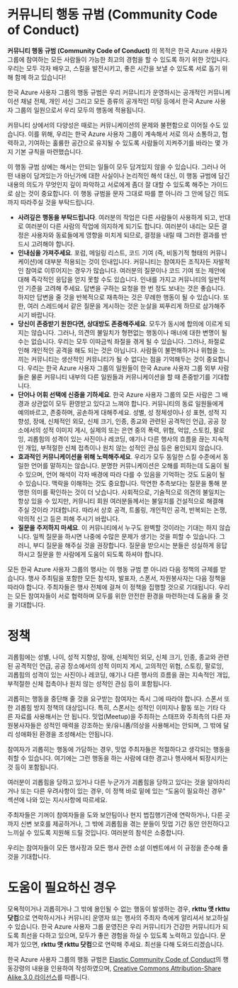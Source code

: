 # 커뮤니티 행동 규범 (Community Code of Conduct)

**커뮤니티 행동 규범 (Community Code of Conduct)** 의 목적은 한국 Azure 사용자 그룹에 참여하는 모든 사람들이 가능한 최고의 경험을 할 수 있도록 하기 위한 것입니다. 우리는 모두 각자 배우고, 스킬을 발전시키고, 좋은 시간을 보낼 수 있도록 서로 돕기 위해 함께 하고 있습니다!

한국 Azure 사용자 그룹의 행동 규범은 우리 커뮤니티가 운영하시는 공개적인 커뮤니케이션 채널 전체, 개인 서신 그리고 모든 종류의 공개적인 미팅 등에서 한국 Azure 사용자 그룹의 일원으로서 우리 모두의 행동에 적용됩니다.

커뮤니티 상에서의 다양성은 때로는 커뮤니케이션의 문제와 불편함으로 이어질 수도 있습니다. 이를 위해, 우리는 한국 Azure 사용자 그룹이 계속해서 서로 의사 소통하고, 협력하고, 기여하는 훌륭한 공간으로 유지될 수 있도록 사람들이 지켜주기를 바라는 몇 가지 기본 규칙을 마련했습니다.

이 행동 규범 상에는 해서는 안되는 일들이 모두 담겨있지 않을 수 있습니다. 그러나 어떤 내용이 담겨있는가 아닌가에 대한 사실이나 논리적인 해석 대신, 이 행동 규범에 담긴 내용의 의도가 무엇인지 깊이 파악하고 서로에게 좀더 잘 대할 수 있도록 해주는 가이드로 삼는 것이 중요합니다. 이 행동 규범을 문자 그대로 따를 뿐 아니라 그 안에 담긴 의도까지 따라주실 것을 부탁드립니다.

- **사려깊은 행동을 부탁드립니다**. 여러분의 작업은 다른 사람들이 사용하게 되고, 반대로 여러분이 다른 사람의 작업에 의지하게 되기도 합니다. 여러분이 내리는 모든 결정은 사용자와 동료들에게 영향을 미치게 되므로, 결정을 내릴 때 그러한 결과를 반드시 고려해야 합니다.
- **인내심을 가져주세요**. 포럼, 메일링 리스트, 코드 기여 (즉, 비동기적 형태의 커뮤니케이션)에 대부분 적용되는 것이 인내입니다. 커뮤니티는 참여자든 조직자든 자발적인 참여로 이루어지는 경우가 많습니다. 여러분의 질문이나 코드 기여 또는 제안에 대해 즉각적인 응답을 얻지 못할 수도 있습니다. 인내를 가지고 커뮤니티의 일반적인 기준을 고려해 주세요. 답변을 구하는 요청을 한 번 정도 보내는 것은 좋습니다. 하지만 답변을 줄 것을 반복적으로 재촉하는 것은 무례한 행동이 될 수 있습니다. 또한, 여러 스레드에서 같은 질문을 게시하는 것은 눈살을 찌푸리게 하므로 삼가해주시기 바랍니다.
- **당신이 존중받기 원한다면, 상대방도 존중해주세요**. 모두가 동시에 합의에 이르게 되지는 않습니다. 그러나, 의견의 불일치가 형편없는 행동이나 매너에 대한 변명이 될 수는 없습니다. 우리는 모두 이따금씩 좌절을 겪게 될 수 있습니다. 그러나, 좌절로 인해 개인적인 공격을 해도 되는 것은 아닙니다. 사람들이 불편해하거나 위협을 느끼는 커뮤니티는 생산적인 커뮤니티가 될 수 없다는 점을 기억해두는 것이 중요합니다. 우리는 한국 Azure 사용자 그룹의 일원들이 한국 Azure 사용자 그룹 외부 사람들은 물론 커뮤니티 내부의 다른 일원들과 커뮤니케이션을 할 때 존중받기를 기대합니다.
- **단어나 어휘 선택에 신중을 기하세요**. 한국 Azure 사용자 그룹의 모든 사람은 그 배경과 상관없이 모두 환영받고 있다고 느껴야 합니다. 커뮤니티의 동료 일원들에게 예의바르고, 존중하며, 공손하게 대해주세요. 성별, 성 정체성이나 성 표현, 성적 지향성, 장애, 신체적인 외모, 신체 크기, 인종, 종교와 관련된 공격적인 언급, 공공 장소에서의 성적 이미지 게시, 실제의 또는 은연 중의 폭력, 위협, 억압, 스토킹, 팔로잉, 괴롭힘의 성격이 있는 사진이나 레코딩, 얘기나 다른 행사의 흐름을 끊는 지속적인 개입, 부적절한 신체 접촉이나 원치 않는 성적인 관심 등은 용인되지 않습니다.
- **효과적인 커뮤니케이션을 위해 노력해주세요**. 우리가 모두 동일한 스킬 수준에서 동일한 언어를 말하지는 않습니다. 분명한 커뮤니케이션은 오해를 피하는데 도움이 될 수 있으며, 언어 해석이 각자 배경에 따라 다를 수 있음을 기억하는 것도 도움이 될 수 있습니다. 맥락을 이해하는 것도 중요합니다. 막연한 추측보다는 질문을 통해 분명한 의미를 확인하는 것이 더 낫습니다. 사회적으로, 기술적으로 의견의 불일치는 항상 있을 수 있지만, 커뮤니티 회원 여러분들께서는 불일치를 건설적으로 해결해 주실 것이라 기대합니다. 따라서 상호 공격, 트롤링, 개인적인 공격, 반복되는 논쟁, 악의적 신고 등은 피해 주시기 바랍니다.
- **질문을 주저하지 마세요**. 이 커뮤니티에서 누구도 완벽할 것이라는 기대는 하지 않습니다. 일찍 질문을 하시면 나중에 수많은 문제가 생기는 것을 피할 수 있습니다. 그러니, 부디 질문을 해주실 것을 권장합니다. 질문을 받으시는 분들은 성실하게 응답하시고 질문을 한 사람에게 도움이 되도록 하셔야 합니다.

모든 한국 Azure 사용자 그룹의 행사는 이 행동 규범 뿐 아니라 다음 정책의 규제를 받습니다. 행사 주최팀을 포함한 모든 참석자, 발표자, 스폰서, 자원봉사자는 다음 정책을 따라야 합니다. 주최자들은 행사 전체에 걸쳐 이 정책을 집행할 것으로 기대됩니다. 우리는 모든 참여자들이 서로 협력하며 모두를 위한 안전한 환경을 마련하는데 도움을 줄 것을 기대합니다.

# 정책

괴롭힘에는 성별, 나이, 성적 지향성, 장애, 신체적인 외모, 신체 크기, 인종, 종교와 관련된 공격적인 언급, 공공 장소에서의 성적 이미지 게시, 고의적인 위협, 스토킹, 팔로잉, 괴롭힘의 성격이 있는 사진이나 레코딩, 얘기나 다른 행사의 흐름을 끊는 지속적인 개입, 부적절한 신체 접촉이나 원치 않는 성적인 관심 등이 포함됩니다.

괴롭히는 행동을 중단해 줄 것을 요구받는 참여자는 즉시 그에 따라야 합니다. 스폰서 또한 괴롭힘 방지 정책의 대상입니다. 특히, 스폰서는 성적인 이미지나 활동 또는 기타 다른 자료를 사용해서는 안 됩니다. 밋업(Meetup)을 주최하는 스태프와 주최측의 다른 자원봉사자들은 성적인 매력을 강조하는 옷/유니폼/의상을 사용해서는 안되며, 그 밖에 달리 성애화된 환경을 조성해서는 안됩니다.

참여자가 괴롭히는 행동에 가담하는 경우, 밋업 주최자들은 적절하다고 생각되는 행동을 취할 수 있습니다. 여기에는 그런 행동을 하는 사람에 대한 경고나 행사에서 퇴장시키는 것 등이 포함됩니다.

여러분이 괴롭힘을 당하고 있거나 다른 누군가가 괴롭힘을 당하고 있다는 것을 알아차리거나 또는 다른 우려사항이 있는 경우, 이 정책 바로 밑에 있는 “도움이 필요하신 경우" 섹션에 나와 있는 지시사항에 따르세요.

주최자들은 기꺼이 참여자들을 도와 보안팀이나 현지 법집행기관에 연락하거나, 다른 곳까지 신변 보호를 제공하거나, 그 밖에 괴롭힘을 겪는 분들이 밋업 기간 동안 안전하다고 느끼실 수 있도록 지원해 드릴 것입니다. 여러분의 참석은 소중합니다.

우리는 참여자들이 모든 행사장과 모든 행사 관련 소셜 이벤트에서 이 규정을 준수해 줄 것을 기대합니다.

# 도움이 필요하신 경우

모욕적이거나 괴롭히거나 그 밖에 용인될 수 없는 행동이 발생하는 경우, **rkttu 앳 rkttu 닷컴**으로 연락하시거나 커뮤니티 운영자 또는 행사의 주최자 측에게 알리셔서 보고하실 수 있습니다. 한국 Azure 사용자 그룹 운영진은 우리 커뮤니티가 건강한 커뮤니티가 되도록 최선을 다하고 있으며, 모두가 좋은 경험을 하실 수 있도록 노력하고 있습니다. 문제가 있으면, **rkttu 앳 rkttu 닷컴**으로 연락해 주세요. 최선을 다해 도와드리겠습니다.

한국 Azure 사용자 그룹의 행동 규범은 [Elastic Community Code of Conduct](https://www.elastic.co/kr/community/codeofconduct)의 행동강령의 내용을 인용하여 작성하였으며, [Creative Commons Attribution-Share Alike 3.0 라이선스](https://creativecommons.org/licenses/by-sa/3.0/deed.ko)를 따릅니다.
